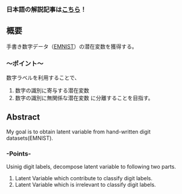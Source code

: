 ### 日本語の解説記事は[こちら](https://qiita.com/29Takuya/items/f2b67d6296c47693b593)！


## 概要
手書き数字データ（[EMNIST](https://www.nist.gov/itl/iad/image-group/emnist-dataset)）の潜在変数を獲得する。  
### ～ポイント～ 
数字ラベルを利用することで、
1. 数字の識別に寄与する潜在変数
2. 数字の識別に無関係な潜在変数
に分離することを目指す。


## Abstract
My goal is to obtain latent variable from hand-written digit datasets(EMNIST).
### -Points-
Usinig digit labels, decompose latent variable to following two parts.
1. Latent Variable which contribute to classify digit labels.
2. Latent Variable which is irrelevant to classify digit labels. 
